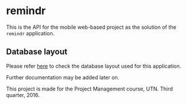 # remindr

This is the API for the mobile web-based project as the solution of the `remindr` application.

## Database layout

Please refer [here](https://docs.google.com/drawings/d/14PzciGKqwXF5z4ZWsfYnbyp6VhKtjzmR8oWrCuohZKE/edit?usp=sharing) to check the database layout used for this application.

Further documentation may be added later on.

This project is made for the Project Management course, UTN. Third quarter, 2016.
